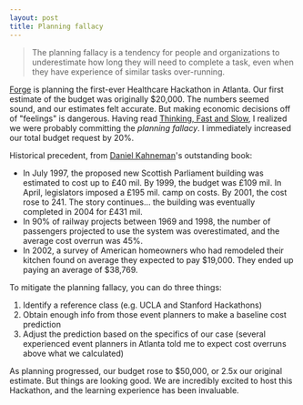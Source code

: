 ```yaml
---
layout: post
title: Planning fallacy
---
```


>The planning fallacy is a tendency for people and organizations to underestimate how long they will need to complete a task, even when they have experience of similar tasks over-running.

[Forge](http://www.forgeatl.com) is planning the first-ever Healthcare Hackathon in Atlanta. Our first estimate of the budget was originally $20,000. The numbers seemed sound, and our estimates felt accurate. But making economic decisions off of "feelings" is dangerous. Having read [Thinking, Fast and Slow](http://www.amazon.com/Thinking-Fast-Slow-Daniel-Kahneman/dp/0374533555/ref=sr_1_1?ie=UTF8&qid=1402674266&sr=8-1&keywords=thinking+fast+and+slow), I realized we were probably committing the *planning fallacy*. I immediately increased our total budget request by 20%.

Historical precedent, from [Daniel Kahneman](https://en.wikipedia.org/wiki/Daniel_Kahneman)'s outstanding book:

* In July 1997, the proposed new Scottish Parliament building was estimated to cost up to £40 mil. By 1999, the budget was £109 mil. In April, legislators imposed a £195 mil. camp on costs. By 2001, the cost rose to 241. The story continues... the building was eventually completed in 2004 for £431 mil.
* In 90% of railway projects between 1969 and 1998, the number of passengers projected to use the system was overestimated, and the average cost overrun was 45%.
* In 2002, a survey of American homeowners who had remodeled their kitchen found on average they expected to pay $19,000. They ended up paying an average of $38,769.

To mitigate the planning fallacy, you can do three things:

1. Identify a reference class (e.g. UCLA and Stanford Hackathons)
2. Obtain enough info from those event planners to make a baseline cost prediction
3. Adjust the prediction based on the specifics of our case (several experienced event planners in Atlanta told me to expect cost overruns above what we calculated)

As planning progressed, our budget rose to $50,000, or 2.5x our original estimate. But things are looking good. We are incredibly excited to host this Hackathon, and the learning experience has been invaluable.